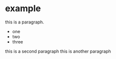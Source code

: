 # example

this is a paragraph.

* one
* two
* three

this is a second paragraph
this is another paragraph
